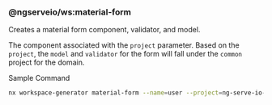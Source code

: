 ### @ngserveio/ws:material-form
Creates a material form component, validator, and model.

The component associated with the `project` parameter. Based on the `project`, the `model` and `validator` for the form will fall under the `common` project for the domain.

Sample Command

```bash
nx workspace-generator material-form --name=user --project=ng-serve-io-feature-form --inputs="firstName:t,lastName:t,email:t,password:t"
```